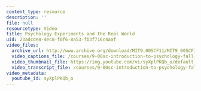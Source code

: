 ```yaml
---
content_type: resource
description: ''
file: null
resourcetype: Video
title: Psychology Experiments and the Real World
uid: 23adcde8-4ec8-f0f6-8a53-fb3f716c4aaf
video_files:
  archive_url: http://www.archive.org/download/MIT9.00SCF11/MIT9_00SCF11_lec02_300k.mp4
  video_captions_file: /courses/9-00sc-introduction-to-psychology-fall-2011/743eac62d53650a6a939ea73803557b2_syXplPKQb_o.vtt
  video_thumbnail_file: https://img.youtube.com/vi/syXplPKQb_o/default.jpg
  video_transcript_file: /courses/9-00sc-introduction-to-psychology-fall-2011/1e456ef5039fe225fdac70079e30c02b_syXplPKQb_o.pdf
video_metadata:
  youtube_id: syXplPKQb_o
---
```

